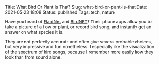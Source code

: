 Title: What Bird Or Plant Is That?
Slug: what-bird-or-plant-is-that
Date: 2021-05-23 18:08
Status: published
Tags: tech, nature

Have you heard of [PlantNet](https://identify.plantnet.org/)
and [BirdNET](https://birdnet.cornell.edu/)?
Their phone apps allow you to take a picture of a flow or plant, or record bird song, and 
instantly get an answer on what species it is. 

They are not perfectly
accurate and often give several probable choices, but very impressive and
fun nonetheless. I especially like the visualization of the spectrum of bird songs,
because I remember more easily how they look than from sound alone.
